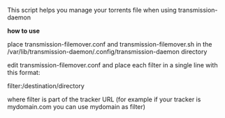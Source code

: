 This script helps you manage your torrents file when using transmission-daemon

**how to use**

place transmission-filemover.conf and transmission-filemover.sh in the /var/lib/transmission-daemon/.config/transmission-daemon directory

edit transmission-filemover.conf and place each filter in a single line with this format:

filter:/destination/directory

where filter is part of the tracker URL (for example if your tracker is mydomain.com you can use mydomain as filter)